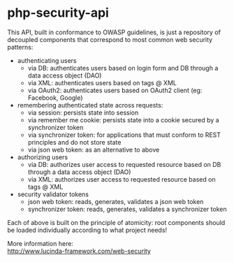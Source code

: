 # php-security-api

This API, built in conformance to OWASP guidelines, is just a repository of decoupled components that correspond to most common web security patterns:

<ul>
	<li>authenticating users
		<ul>
			<li>via DB: authenticates users based on login form and DB through a data access object (DAO)</li>
			<li>via XML: authenticates users based on tags @ XML</li>
			<li>via OAuth2: authenticates users based on OAuth2 client (eg: Facebook, Google)</li>
		</ul>
	</li>
	<li>remembering authenticated state across requests:
		<ul>
			<li>via session: persists state into session</li>
			<li>via remember me cookie: persists state into a cookie secured by a synchronizer token</li>
			<li>via synchronizer token: for applications that must conform to REST principles and do not store state</li>
			<li>via json web token: as an alternative to above</li>
		</ul>
	</li>
	<li>authorizing users
		<ul>
			<li>via DB: authorizes user access to requested resource based on DB through a data access object (DAO)</li>
			<li>via XML: authorizes user access to requested resource based on tags @ XML</li>
		</ul>
	</li>
	<li>security validator tokens
		<ul>
			<li>json web token: reads, generates, validates a json web token</li>
			<li>synchronizer token: reads, generates, validates a synchronizer token</li>
		</ul>
	</li>

</ul>

Each of above is built on the principle of atomicity: root components should be loaded individually according to what project needs!

More information here:<br/>
http://www.lucinda-framework.com/web-security
